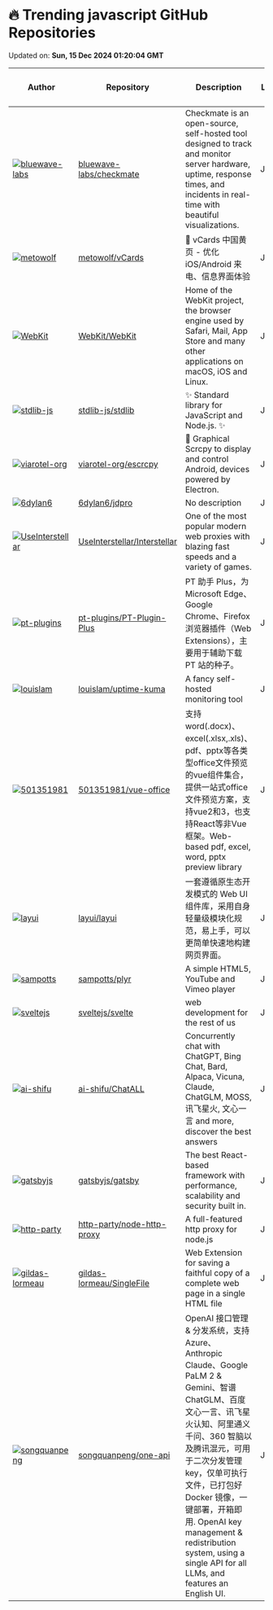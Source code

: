 # 🔥 Trending javascript GitHub Repositories

Updated on: **Sun, 15 Dec 2024 01:20:04 GMT**

| Author | Repository | Description | Language | ⭐ Total Stars | 🌟 Stars Today |
|--------|------------|-------------|----------|----------------|----------------|
| [![bluewave-labs](https://avatars.githubusercontent.com/u/8007637?s=40&v=4)](https://github.com/bluewave-labs) | [bluewave-labs/checkmate](https://github.com/bluewave-labs/checkmate) | Checkmate is an open-source, self-hosted tool designed to track and monitor server hardware, uptime, response times, and incidents in real-time with beautiful visualizations. | JavaScript | 2136 | 339 |
| [![metowolf](https://avatars.githubusercontent.com/u/2666735?s=40&v=4)](https://github.com/metowolf) | [metowolf/vCards](https://github.com/metowolf/vCards) | 📡️ vCards 中国黄页 - 优化 iOS/Android 来电、信息界面体验 | JavaScript | 5383 | 83 |
| [![WebKit](https://avatars.githubusercontent.com/u/995975?s=40&v=4)](https://github.com/WebKit) | [WebKit/WebKit](https://github.com/WebKit/WebKit) | Home of the WebKit project, the browser engine used by Safari, Mail, App Store and many other applications on macOS, iOS and Linux. | JavaScript | 8155 | 14 |
| [![stdlib-js](https://avatars.githubusercontent.com/u/2643044?s=40&v=4)](https://github.com/stdlib-js) | [stdlib-js/stdlib](https://github.com/stdlib-js/stdlib) | ✨ Standard library for JavaScript and Node.js. ✨ | JavaScript | 4690 | 12 |
| [![viarotel-org](https://avatars.githubusercontent.com/u/38282758?s=40&v=4)](https://github.com/viarotel-org) | [viarotel-org/escrcpy](https://github.com/viarotel-org/escrcpy) | 📱 Graphical Scrcpy to display and control Android, devices powered by Electron. | JavaScript | 3009 | 12 |
| [![6dylan6](https://avatars.githubusercontent.com/u/139353521?s=40&v=4)](https://github.com/6dylan6) | [6dylan6/jdpro](https://github.com/6dylan6/jdpro) | No description | JavaScript | 2680 | 4 |
| [![UseInterstellar](https://avatars.githubusercontent.com/u/85169821?s=40&v=4)](https://github.com/UseInterstellar) | [UseInterstellar/Interstellar](https://github.com/UseInterstellar/Interstellar) | One of the most popular modern web proxies with blazing fast speeds and a variety of games. | JavaScript | 1162 | 4 |
| [![pt-plugins](https://avatars.githubusercontent.com/u/8065899?s=40&v=4)](https://github.com/pt-plugins) | [pt-plugins/PT-Plugin-Plus](https://github.com/pt-plugins/PT-Plugin-Plus) | PT 助手 Plus，为 Microsoft Edge、Google Chrome、Firefox 浏览器插件（Web Extensions），主要用于辅助下载 PT 站的种子。 | JavaScript | 7083 | 4 |
| [![louislam](https://avatars.githubusercontent.com/u/1336778?s=40&v=4)](https://github.com/louislam) | [louislam/uptime-kuma](https://github.com/louislam/uptime-kuma) | A fancy self-hosted monitoring tool | JavaScript | 61260 | 46 |
| [![501351981](https://avatars.githubusercontent.com/u/14229082?s=40&v=4)](https://github.com/501351981) | [501351981/vue-office](https://github.com/501351981/vue-office) | 支持word(.docx)、excel(.xlsx,.xls)、pdf、pptx等各类型office文件预览的vue组件集合，提供一站式office文件预览方案，支持vue2和3，也支持React等非Vue框架。Web-based pdf, excel, word, pptx preview library | JavaScript | 4153 | 3 |
| [![layui](https://avatars.githubusercontent.com/u/3277200?s=40&v=4)](https://github.com/layui) | [layui/layui](https://github.com/layui/layui) | 一套遵循原生态开发模式的 Web UI 组件库，采用自身轻量级模块化规范，易上手，可以更简单快速地构建网页界面。 | JavaScript | 29759 | 12 |
| [![sampotts](https://avatars.githubusercontent.com/u/719092?s=40&v=4)](https://github.com/sampotts) | [sampotts/plyr](https://github.com/sampotts/plyr) | A simple HTML5, YouTube and Vimeo player | JavaScript | 26702 | 5 |
| [![sveltejs](https://avatars.githubusercontent.com/u/1162160?s=40&v=4)](https://github.com/sveltejs) | [sveltejs/svelte](https://github.com/sveltejs/svelte) | web development for the rest of us | JavaScript | 80472 | 17 |
| [![ai-shifu](https://avatars.githubusercontent.com/u/255413?s=40&v=4)](https://github.com/ai-shifu) | [ai-shifu/ChatALL](https://github.com/ai-shifu/ChatALL) | Concurrently chat with ChatGPT, Bing Chat, Bard, Alpaca, Vicuna, Claude, ChatGLM, MOSS, 讯飞星火, 文心一言 and more, discover the best answers | JavaScript | 15321 | 4 |
| [![gatsbyjs](https://avatars.githubusercontent.com/u/71047?s=40&v=4)](https://github.com/gatsbyjs) | [gatsbyjs/gatsby](https://github.com/gatsbyjs/gatsby) | The best React-based framework with performance, scalability and security built in. | JavaScript | 55307 | 2 |
| [![http-party](https://avatars.githubusercontent.com/u/4624?s=40&v=4)](https://github.com/http-party) | [http-party/node-http-proxy](https://github.com/http-party/node-http-proxy) | A full-featured http proxy for node.js | JavaScript | 13966 | 1 |
| [![gildas-lormeau](https://avatars.githubusercontent.com/u/396787?s=40&v=4)](https://github.com/gildas-lormeau) | [gildas-lormeau/SingleFile](https://github.com/gildas-lormeau/SingleFile) | Web Extension for saving a faithful copy of a complete web page in a single HTML file | JavaScript | 15950 | 44 |
| [![songquanpeng](https://avatars.githubusercontent.com/u/39998050?s=40&v=4)](https://github.com/songquanpeng) | [songquanpeng/one-api](https://github.com/songquanpeng/one-api) | OpenAI 接口管理 & 分发系统，支持 Azure、Anthropic Claude、Google PaLM 2 & Gemini、智谱 ChatGLM、百度文心一言、讯飞星火认知、阿里通义千问、360 智脑以及腾讯混元，可用于二次分发管理 key，仅单可执行文件，已打包好 Docker 镜像，一键部署，开箱即用. OpenAI key management & redistribution system, using a single API for all LLMs, and features an English UI. | JavaScript | 20048 | 17 |
